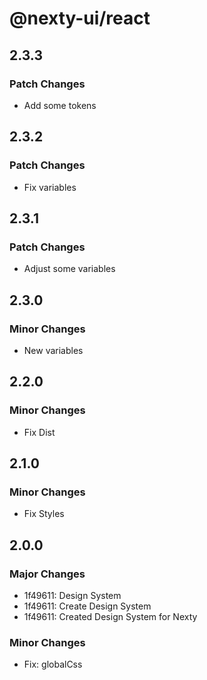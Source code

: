 # @nexty-ui/react

## 2.3.3

### Patch Changes

- Add some tokens

## 2.3.2

### Patch Changes

- Fix variables

## 2.3.1

### Patch Changes

- Adjust some variables

## 2.3.0

### Minor Changes

- New variables

## 2.2.0

### Minor Changes

- Fix Dist

## 2.1.0

### Minor Changes

- Fix Styles

## 2.0.0

### Major Changes

- 1f49611: Design System
- 1f49611: Create Design System
- 1f49611: Created Design System for Nexty

### Minor Changes

- Fix: globalCss
